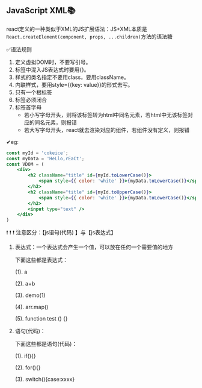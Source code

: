 ## JavaScript XML📚

react定义的一种类似于XML的JS扩展语法：JS+XML本质是`React.createElement(component, props, ...children)`方法的语法糖

✅语法规则

1. 定义虚拟DOM时，不要写引号。
2. 标签中混入JS表达式时要用{}。
3. 样式的类名指定不要用class，要用className。
4. 内联样式，要用style={{key: value}}的形式去写。
5. 只有一个根标签
6. 标签必须闭合
7. 标签首字母
   * 若小写字母开头，则将该标签转为html中同名元素，若html中无该标签对应的同名元素，则报错
   * 若大写字母开头，react就去渲染对应的组件，若组件没有定义，则报错

✔eg:

```jsx
const myId = 'cokeice';
const myData = 'HeLlo,rEaCt';
const VDOM = (
    <div>
        <h2 className="title" id={myId.toLowerCase()}>
            <span style={{ color: 'white' }}>{myData.toLowerCase()}</span>
        </h2>
        <h2 className="title" id={myId.toUpperCase()}>
            <span style={{ color: 'white' }}>{myData.toLowerCase()}</span>
        </h2>
        <input type="text" />
    </div>
)
```

❗ ❗ ❗ 注意区分：【js语句(代码) 】与【js表达式】

1. 表达式：一个表达式会产生一个值，可以放在任何一个需要值的地方

   下面这些都是表达式：

   (1). a

   (2). a+b

   (3). demo(1)

   (4). arr.map() 

   (5). function test () {}

2. 语句(代码)：

   下面这些都是语句(代码)：

   (1). if(){}

   (2). for(){}

   (3). switch(){case:xxxx}
